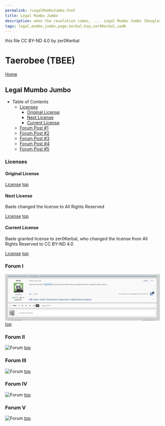 ```yaml
---
permalink: /LegalMumboJumbo.html
title: Legal Mumbo Jumbo
description: when the revolution comes, .... Legal Mumbo Jumbo (Douglas Adams)
tags: legal,mumbo,jumbo,page,kerbal,ksp,zer0Kerbal,zedK
---
```

<!--
LegalMumboJumbo.md v1.0.5.1
Taerobee (TBEE)
created: 01 Feb 2022
updated: 15 May 2022
-->

this file CC BY-ND 4.0 by zer0Kerbal

<script src="https://kit.fontawesome.com/0ea5493613.js" crossorigin="anonymous"></script>
<i class="fa-solid fa-file-contract fa-beat-fade fa-3x" style="--fa-beat-fade-opacity: 0.1; --fa-beat-fade-scale: 1.25;color: #6495ED" ></i>

# Taerobee (TBEE)

[Home](./index.md)

## Legal Mumbo Jumbo

* Table of Contents
  * [Licenses](#licenses)
    * [Original License](#original-license)
    * [Next License](#next-license)
    * [Current License](#current-license)
  * [Forum Post #1](#forum-i1)
  * [Forum Post #2](#forum-ii)
  * [Forum Post #3](#forum-iii)
  * [Forum Post #4](#forum-iv)
  * [Forum Post #5](#forum-v)
  
### Licenses

#### Original License

[License](./LegalMumboJumbo/OrigLicense.md)
[top](#legal-mumbo-jumbo)

#### Next License

Baele changed the license to All Rights Reserved

[License](./LegalMumboJumbo/NextLicense.md)
[top](#legal-mumbo-jumbo)

#### Current License

Baele granted license to zer0Kerbal, who changed the license from All Rights Reserved to CC BY-ND 4.0

[License](./LegalMumboJumbo/License.md)
[top](#legal-mumbo-jumbo)

### Forum I

![Forum](./LegalMumboJumbo/FORUM-01.png)
[top](#legal-mumbo-jumbo)

### Forum II

![Forum](./LegalMumboJumbo/FORUM-02.png)
[top](#legal-mumbo-jumbo)

### Forum III

![Forum](./LegalMumboJumbo/FORUM-03.png)
[top](#legal-mumbo-jumbo)

### Forum IV

![Forum](./LegalMumboJumbo/FORUM-04.png)
[top](#legal-mumbo-jumbo)

### Forum V

![Forum](./LegalMumboJumbo/FORUM-05.png)
[top](#legal-mumbo-jumbo)